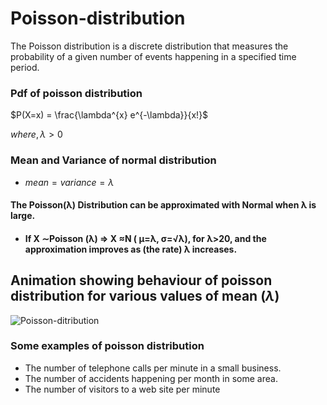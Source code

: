 # Poisson-distribution

The Poisson distribution is a discrete distribution that measures the probability of a given number of events happening in a specified time period.

### Pdf of poisson distribution

$P(X=x) = \frac{\lambda^{x} e^{-\lambda}}{x!}$

$where, \lambda > 0$

### Mean and Variance of normal distribution
- $mean = variance = \lambda$


#### The Poisson(λ) Distribution can be approximated with Normal when λ is large.
- #### If X ∼Poisson (λ)  ⇒  X ≈N ( μ=λ, σ=√λ), for λ>20, and the approximation improves as (the rate) λ increases.
## Animation showing behaviour of poisson distribution for various values of mean $(\lambda)$
![Poisson-ditribution](https://user-images.githubusercontent.com/86119527/189993849-59e9034c-cd00-425d-a0a9-b3f70f55c64c.gif)

### Some examples of poisson distribution
- The number of telephone calls per minute in a small business.
- The number of accidents happening per month in some area.
- The number of visitors to a web site per minute
